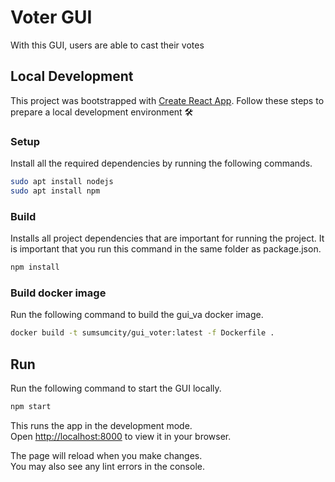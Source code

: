 # Voter GUI

With this GUI, users are able to cast their votes

## Local Development

This project was bootstrapped with [Create React App](https://github.com/facebook/create-react-app). Follow these steps to prepare a local development environment :hammer_and_wrench:

### Setup

Install all the required dependencies by running the following commands.

```bash
sudo apt install nodejs
sudo apt install npm
```

### Build

Installs all project dependencies that are important for running the project. It is important that you run this command in the same folder as package.json.  

```bash
npm install
```

### Build docker image

Run the following command to build the gui_va docker image.

```bash
docker build -t sumsumcity/gui_voter:latest -f Dockerfile .
```

## Run

Run the following command to start the GUI locally.

```bash
npm start
```

This runs the app in the development mode.\
Open [http://localhost:8000](http://localhost:8000) to view it in your browser.

The page will reload when you make changes.\
You may also see any lint errors in the console.

